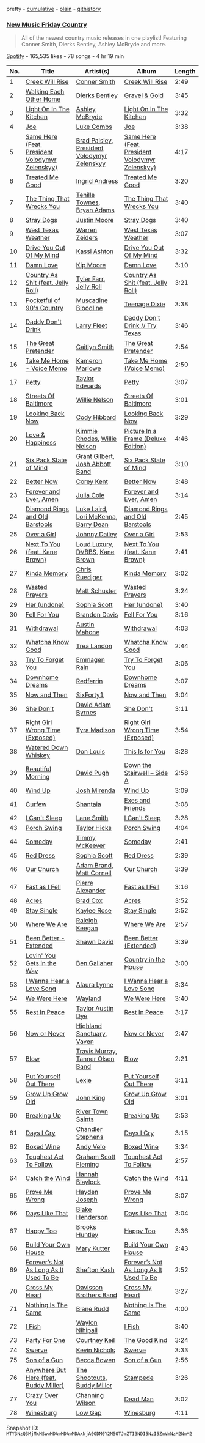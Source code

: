 pretty - [cumulative](/playlists/cumulative/37i9dQZF1DWVn8zvR5ROMB.md) - [plain](/playlists/plain/37i9dQZF1DWVn8zvR5ROMB) - [githistory](https://github.githistory.xyz/mackorone/spotify-playlist-archive/blob/main/playlists/plain/37i9dQZF1DWVn8zvR5ROMB)

### [New Music Friday Country](https://open.spotify.com/playlist/37i9dQZF1DWVn8zvR5ROMB)

> All of the newest country music releases in one playlist! Featuring Conner Smith, Dierks Bentley, Ashley McBryde and more.

[Spotify](https://open.spotify.com/user/spotify) - 165,535 likes - 78 songs - 4 hr 19 min

| No. | Title | Artist(s) | Album | Length |
|---|---|---|---|---|
| 1 | [Creek Will Rise](https://open.spotify.com/track/5owS9iWWGd6mDlFjUFzBsw) | [Conner Smith](https://open.spotify.com/artist/0y2FPygoi6LVc75pxCgsMk) | [Creek Will Rise](https://open.spotify.com/album/4UXS7my7tmdX117YcfpXnx) | 2:49 |
| 2 | [Walking Each Other Home](https://open.spotify.com/track/7Jbd2TWvjvJgBwaFbqJ06n) | [Dierks Bentley](https://open.spotify.com/artist/7x8nK0m0cP2ksQf0mjWdPS) | [Gravel & Gold](https://open.spotify.com/album/2atbiuUu1Xm0jLmObSynT4) | 3:45 |
| 3 | [Light On In The Kitchen](https://open.spotify.com/track/2GAqIzPU7v3kfvY4hZQ9jm) | [Ashley McBryde](https://open.spotify.com/artist/371jpyGdoChzUASOIG2ECV) | [Light On In The Kitchen](https://open.spotify.com/album/335hPIk2TDnJwANpw18P6G) | 3:32 |
| 4 | [Joe](https://open.spotify.com/track/5epEhWhXug9oAjJZVgIMVS) | [Luke Combs](https://open.spotify.com/artist/718COspgdWOnwOFpJHRZHS) | [Joe](https://open.spotify.com/album/3SfvfIU7ttLjbdRuu3L9fI) | 3:38 |
| 5 | [Same Here \(Feat\. President Volodymyr Zelenskyy\)](https://open.spotify.com/track/7cOqcCReryIN1M0WVN2msv) | [Brad Paisley](https://open.spotify.com/artist/13YmWQJFwgZrd4bf5IjMY4), [President Volodymyr Zelenskyy](https://open.spotify.com/artist/2gyg5obBkVEr2PeB2kDeZA) | [Same Here \(Feat\. President Volodymyr Zelenskyy\)](https://open.spotify.com/album/1FDfLYqzDGv1rx6YVmk5nA) | 4:17 |
| 6 | [Treated Me Good](https://open.spotify.com/track/0WlenzbcPClIkMc9lwzXdP) | [Ingrid Andress](https://open.spotify.com/artist/0jPnVIasXzBYjrlpO5irii) | [Treated Me Good](https://open.spotify.com/album/7xdKctABSF6i9zKy9B5wHB) | 3:20 |
| 7 | [The Thing That Wrecks You](https://open.spotify.com/track/4ZT5geWeKg8Ar3IR2Gj22I) | [Tenille Townes](https://open.spotify.com/artist/3TyeX0lk4B7k56ukfzEE0z), [Bryan Adams](https://open.spotify.com/artist/3Z02hBLubJxuFJfhacLSDc) | [The Thing That Wrecks You](https://open.spotify.com/album/0WV6Fl639FaUQIJHTTjuOp) | 3:40 |
| 8 | [Stray Dogs](https://open.spotify.com/track/4Z428xkY8tQ4U2JxGHO4eP) | [Justin Moore](https://open.spotify.com/artist/30e8DmahrEamvLbFRPdWmk) | [Stray Dogs](https://open.spotify.com/album/7wBZ1OdymCsDAFqSz2tWgl) | 3:40 |
| 9 | [West Texas Weather](https://open.spotify.com/track/1eXFUXzL0maY3l9frWfnhE) | [Warren Zeiders](https://open.spotify.com/artist/7kplJl06UmldxLKseURAYi) | [West Texas Weather](https://open.spotify.com/album/1tUtPFJsbs48xPkgfjsWsP) | 3:07 |
| 10 | [Drive You Out Of My Mind](https://open.spotify.com/track/0iqr64c8WWYb549HKs8sqD) | [Kassi Ashton](https://open.spotify.com/artist/1LCsAfmP4l13EYtzDaLMAg) | [Drive You Out Of My Mind](https://open.spotify.com/album/0tybIuD9JXSQ0zY1s9PQmv) | 3:32 |
| 11 | [Damn Love](https://open.spotify.com/track/7uuMtZ0IkdybIPJvvwfHaI) | [Kip Moore](https://open.spotify.com/artist/2hJPr4lk7Q8SSvCVBl9fWM) | [Damn Love](https://open.spotify.com/album/1fvyi30P2ZxqMqtxd6wTai) | 3:10 |
| 12 | [Country As Shit \(feat\. Jelly Roll\)](https://open.spotify.com/track/3V7wF51Xwe64NIxrUgyiuw) | [Tyler Farr](https://open.spotify.com/artist/3vHV92ecrylnUHDM4d2MtC), [Jelly Roll](https://open.spotify.com/artist/19k8AgwwTSxeaxkOuCQEJs) | [Country As Shit \(feat\. Jelly Roll\)](https://open.spotify.com/album/6l09ei7wbqscQclmkCbw9S) | 3:21 |
| 13 | [Pocketful of 90's Country](https://open.spotify.com/track/2TUSnW3SSVbthqC1bCBH8D) | [Muscadine Bloodline](https://open.spotify.com/artist/0EyZDKtc41e4A3a3v69MxD) | [Teenage Dixie](https://open.spotify.com/album/34Pt5YlloNLomVuV97GbAY) | 3:38 |
| 14 | [Daddy Don't Drink](https://open.spotify.com/track/13FV5jyeGnhSd0TRgcD1wP) | [Larry Fleet](https://open.spotify.com/artist/6MWr1SmTaCU5BJzOZxwJEw) | [Daddy Don't Drink // Try Texas](https://open.spotify.com/album/2MG2KPK3NY4bCyjxGEc10F) | 3:46 |
| 15 | [The Great Pretender](https://open.spotify.com/track/68OEMFJOlElx9MFpglmXSb) | [Caitlyn Smith](https://open.spotify.com/artist/3uikSah4dwqwuk0EidFI4R) | [The Great Pretender](https://open.spotify.com/album/2b2UQsBD1es8fffEgaAzx5) | 2:54 |
| 16 | [Take Me Home \- Voice Memo](https://open.spotify.com/track/2mWT9FDc22TogDMltnhsIs) | [Kameron Marlowe](https://open.spotify.com/artist/31n3CN1jSC5ALUJ9dwT8UI) | [Take Me Home \(Voice Memo\)](https://open.spotify.com/album/2VstR97tors0y69UZYgCTo) | 2:50 |
| 17 | [Petty](https://open.spotify.com/track/7qQy2zQ0DfkNB5Dmw7VFF4) | [Taylor Edwards](https://open.spotify.com/artist/2LMvoFcHZ0G38iO4Jra8ki) | [Petty](https://open.spotify.com/album/5czCthjz5U1KKLJiFa95yE) | 3:07 |
| 18 | [Streets Of Baltimore](https://open.spotify.com/track/38UyvXwghs01y5Epc9C4cb) | [Willie Nelson](https://open.spotify.com/artist/5W5bDNCqJ1jbCgTxDD0Cb3) | [Streets Of Baltimore](https://open.spotify.com/album/3iW8MHQwylfxto8to8oJwf) | 3:01 |
| 19 | [Looking Back Now](https://open.spotify.com/track/37imLguIvWwDJNT6RGO2Qi) | [Cody Hibbard](https://open.spotify.com/artist/71DKcYMBfZtxrOB7w6pKq5) | [Looking Back Now](https://open.spotify.com/album/47MPMs9cQemgI2ek85Rbqd) | 3:29 |
| 20 | [Love & Happiness](https://open.spotify.com/track/3XvqzQogMRCQ75n2V5djSI) | [Kimmie Rhodes](https://open.spotify.com/artist/4ai4Oa84FkzxfGMw9Hwkm7), [Willie Nelson](https://open.spotify.com/artist/5W5bDNCqJ1jbCgTxDD0Cb3) | [Picture In a Frame \(Deluxe Edition\)](https://open.spotify.com/album/1yYaCS2P8FOUFU9PAwwrC3) | 4:46 |
| 21 | [Six Pack State of Mind](https://open.spotify.com/track/6ZkE2BsDMMVLUDOH8PiEzD) | [Grant Gilbert](https://open.spotify.com/artist/22JGfpxVueSHqP2SIi1919), [Josh Abbott Band](https://open.spotify.com/artist/2EJ5MRZCzpHSSNNEpTx9Kb) | [Six Pack State of Mind](https://open.spotify.com/album/5E7LKhxVSK9M532Q8azOOy) | 3:10 |
| 22 | [Better Now](https://open.spotify.com/track/0sBwJpFob6KmGmbu0Yln3a) | [Corey Kent](https://open.spotify.com/artist/3sUpZrkehiGBaMzs2h9Mmc) | [Better Now](https://open.spotify.com/album/6p0DLh5SXE1bXBwf22QKdH) | 3:48 |
| 23 | [Forever and Ever, Amen](https://open.spotify.com/track/0oMLaBjKKvoPfBPT1Z2zra) | [Julia Cole](https://open.spotify.com/artist/48rpE75ZIsnfNFyojfYene) | [Forever and Ever, Amen](https://open.spotify.com/album/5wjcHJKRGMNd3te7DDF3lF) | 3:14 |
| 24 | [Diamond Rings and Old Barstools](https://open.spotify.com/track/14ZolByRHEVshRFROsU83q) | [Luke Laird](https://open.spotify.com/artist/68TC0JwoMubeom8X4c7UVI), [Lori McKenna](https://open.spotify.com/artist/1OV5mEATxtVma7fleFaUyl), [Barry Dean](https://open.spotify.com/artist/2W5Gkx39A9UfkcBydnjqd7) | [Diamond Rings and Old Barstools](https://open.spotify.com/album/4hjM7kfH0SloPU8Qdhxui6) | 2:45 |
| 25 | [Over a Girl](https://open.spotify.com/track/2f9t0AgnGsYwFguFLsyv19) | [Johnny Dailey](https://open.spotify.com/artist/6bXNUXv0KrjvuDVs8skKc7) | [Over a Girl](https://open.spotify.com/album/5DjVp2LUzfz8iBY3K4tgbp) | 2:53 |
| 26 | [Next To You \(feat\. Kane Brown\)](https://open.spotify.com/track/6iZ2inFhxOuHKxOlTwwhZq) | [Loud Luxury](https://open.spotify.com/artist/6t1gpxYbY8OlLA7D2RiikQ), [DVBBS](https://open.spotify.com/artist/5X4LWwbUFNzPkEas04uU82), [Kane Brown](https://open.spotify.com/artist/3oSJ7TBVCWMDMiYjXNiCKE) | [Next To You \(feat\. Kane Brown\)](https://open.spotify.com/album/2lN4M7HJ3xPgPFpVuInEQe) | 2:41 |
| 27 | [Kinda Memory](https://open.spotify.com/track/09wAc3MuQU47DCoo2T4QYu) | [Chris Ruediger](https://open.spotify.com/artist/0MLe1DKmSKbDXw5zw45rJ7) | [Kinda Memory](https://open.spotify.com/album/0SROMlce3oiOOBQ4pAlT2i) | 3:02 |
| 28 | [Wasted Prayers](https://open.spotify.com/track/1WvGfMf2HNlM6Rk9BbZSJx) | [Matt Schuster](https://open.spotify.com/artist/4HNYqvVDimiWSfGfSyGJGD) | [Wasted Prayers](https://open.spotify.com/album/5MvARiRgNiMgbxYWaX6EOa) | 3:24 |
| 29 | [Her \(undone\)](https://open.spotify.com/track/2hgz5RpIm44PB43eUAI1JB) | [Sophia Scott](https://open.spotify.com/artist/3lNLsfeVJSiSyjk2tXnPAp) | [Her \(undone\)](https://open.spotify.com/album/56JAquNr08LqqiF8PJaa6x) | 3:40 |
| 30 | [Fell For You](https://open.spotify.com/track/53XK1pS6x2a8IvwpYOLDOx) | [Brandon Davis](https://open.spotify.com/artist/4qdsGbPO1JC8iXFo62qcNV) | [Fell For You](https://open.spotify.com/album/0gwHXZWUcH0BUpW2W9nzYs) | 3:16 |
| 31 | [Withdrawal](https://open.spotify.com/track/1f9fvRvOgREiC3xTUaDFr3) | [Austin Mahone](https://open.spotify.com/artist/04abdnqPQe2N4fjztDea6z) | [Withdrawal](https://open.spotify.com/album/7LV4Vj7cl5fxT4DAL6TU7R) | 4:03 |
| 32 | [Whatcha Know Good](https://open.spotify.com/track/15vs51P27Exc1wHHr9qbJj) | [Trea Landon](https://open.spotify.com/artist/0uzF7KK6coJpJvOW6Vrv1H) | [Whatcha Know Good](https://open.spotify.com/album/2CjGSbF2zJjNDu6kazDZse) | 2:44 |
| 33 | [Try To Forget You](https://open.spotify.com/track/1lYZtEEGD1UtpSiT9J8Dtc) | [Emmagen Rain](https://open.spotify.com/artist/49eeshhMCwAN2P4HubqQQg) | [Try To Forget You](https://open.spotify.com/album/1SrKEKh22rvCW04I33xlHb) | 3:06 |
| 34 | [Downhome Dreams](https://open.spotify.com/track/5gZBHQarvPOGr526tWGKOW) | [Redferrin](https://open.spotify.com/artist/4oCk0xbmAtqXZFzXtH3AgF) | [Downhome Dreams](https://open.spotify.com/album/7guy0t6nhwaFw02iv7UdUy) | 3:07 |
| 35 | [Now and Then](https://open.spotify.com/track/3wyWXb9aaVtJ1APRj8mwtS) | [SixForty1](https://open.spotify.com/artist/4dcnHUWXWZAHfA8FvQBtJS) | [Now and Then](https://open.spotify.com/album/6VThCkZcuPBdlkjUE3GHAk) | 3:04 |
| 36 | [She Don't](https://open.spotify.com/track/1fgNH6vN7i4Ofp6uxuVHzH) | [David Adam Byrnes](https://open.spotify.com/artist/1A4vcbjzJ0M1wbuCqEY6cU) | [She Don't](https://open.spotify.com/album/4zQKvIO2kVpQFZhFBuXc7k) | 3:11 |
| 37 | [Right Girl Wrong Time \(Exposed\)](https://open.spotify.com/track/31vOe3tANzoyuQTsDgq20P) | [Tyra Madison](https://open.spotify.com/artist/6QJWnamgxenwynyhKuRnrh) | [Right Girl Wrong Time \(Exposed\)](https://open.spotify.com/album/1UaidGieCmtHhx1mrN4F1j) | 3:54 |
| 38 | [Watered Down Whiskey](https://open.spotify.com/track/6F3ljY5dEQqgkinBfkffYc) | [Don Louis](https://open.spotify.com/artist/5LICWu7uFLkdJVcEiTnRBX) | [This Is for You](https://open.spotify.com/album/4JQRW8zHwam1pglpvoIxRy) | 3:28 |
| 39 | [Beautiful Morning](https://open.spotify.com/track/38Cw9mLDRWi311iOUbgjQe) | [David Pugh](https://open.spotify.com/artist/78vWObWn1yGHBmZlZTXZog) | [Down the Stairwell – Side A](https://open.spotify.com/album/3pGCt22bCC6LLcNXIuR8AO) | 2:58 |
| 40 | [Wind Up](https://open.spotify.com/track/7xHa6jDEqLFvRLUwFKoitQ) | [Josh Mirenda](https://open.spotify.com/artist/5zmTJA6eWcsmxevyQoK9iB) | [Wind Up](https://open.spotify.com/album/7mHcmtkVQn2888vJcxuaUD) | 3:09 |
| 41 | [Curfew](https://open.spotify.com/track/7jLaViEtL7ImqrE9OmISUj) | [Shantaia](https://open.spotify.com/artist/6VHwN4Sn4aQgHiEj7sUo1T) | [Exes and Friends](https://open.spotify.com/album/1QCO6h7YfAvTS9gFmuMBF3) | 3:08 |
| 42 | [I Can't Sleep](https://open.spotify.com/track/4EwtctLrvI9ycsUfnZWMO0) | [Lane Smith](https://open.spotify.com/artist/2NAFBYpHLQhucaNUoUI3g2) | [I Can't Sleep](https://open.spotify.com/album/6VqCUxHq7tlyzVjajHK4fW) | 3:28 |
| 43 | [Porch Swing](https://open.spotify.com/track/2VZHblEVJGOjDVPIvglLJa) | [Taylor Hicks](https://open.spotify.com/artist/3E3tW69eMfAffLGgsmP3GG) | [Porch Swing](https://open.spotify.com/album/4VjBaQ7PE0e7FQGE5sIROV) | 4:04 |
| 44 | [Someday](https://open.spotify.com/track/3ow3pCMyHtc88B2uxRzHbr) | [Timmy McKeever](https://open.spotify.com/artist/1eSQKNKjXVIKIcNXZL7x5N) | [Someday](https://open.spotify.com/album/0qWQ9iFeXdyJvcItsMmt0w) | 2:41 |
| 45 | [Red Dress](https://open.spotify.com/track/7brta3G4lSe6xaJXmag41X) | [Sophia Scott](https://open.spotify.com/artist/3lNLsfeVJSiSyjk2tXnPAp) | [Red Dress](https://open.spotify.com/album/0PFAqJPLqPUEtQjp2Tfryt) | 2:39 |
| 46 | [Our Church](https://open.spotify.com/track/1Y4dvnpSu7lLWnM571HWJV) | [Adam Brand](https://open.spotify.com/artist/42XeVHEwXlejTSpz3lU0Ia), [Matt Cornell](https://open.spotify.com/artist/01eCwGI76wbxMepuNTetLg) | [Our Church](https://open.spotify.com/album/4B4LxUhDgy2eBRaT3UQFxX) | 3:39 |
| 47 | [Fast as I Fell](https://open.spotify.com/track/5jOCnHnb27NnU76WwXvaqQ) | [Pierre Alexander](https://open.spotify.com/artist/55TMBUBKkjVqu2EipyfY9z) | [Fast as I Fell](https://open.spotify.com/album/4lXF3ToJOky478E1Fju2o6) | 3:16 |
| 48 | [Acres](https://open.spotify.com/track/4JIWCqW9WFHYD7Snwxji7m) | [Brad Cox](https://open.spotify.com/artist/3qmULKoT46nNsyXHZk6fbM) | [Acres](https://open.spotify.com/album/59ZMKvAyxlAYf6IioYgSi0) | 3:52 |
| 49 | [Stay Single](https://open.spotify.com/track/3nzrfmNacYbs4jHjtsZsQc) | [Kaylee Rose](https://open.spotify.com/artist/0TKoBOWNrYm3FRIHvd1VfH) | [Stay Single](https://open.spotify.com/album/48EEWmPudorvhHSBlZC441) | 2:52 |
| 50 | [Where We Are](https://open.spotify.com/track/6h1SHWsJ81fkkgD7GQYpKu) | [Raleigh Keegan](https://open.spotify.com/artist/1mDIaHzalOaN9oX7hHnpXV) | [Where We Are](https://open.spotify.com/album/1felNBmqgzWA2hIX4NsyLy) | 2:57 |
| 51 | [Been Better \- Extended](https://open.spotify.com/track/4hIhoErIGwLvAFyZwCRXUr) | [Shawn David](https://open.spotify.com/artist/5istsTAHh8VsXOTvzmWSf2) | [Been Better \(Extended\)](https://open.spotify.com/album/3vJYsVdAqAFKvFT2RHDo6c) | 3:39 |
| 52 | [Lovin' You Gets in the Way](https://open.spotify.com/track/5TKxxrTstgPfcawx0LTUmL) | [Ben Gallaher](https://open.spotify.com/artist/1F1iOPcBFgAYGEM5x1s6SJ) | [Country in the House](https://open.spotify.com/album/0d9mvXHIsEC5cmWbj70Hjt) | 3:00 |
| 53 | [I Wanna Hear a Love Song](https://open.spotify.com/track/7oJM0MFcGSjfGIcjmIh0md) | [Alaura Lynne](https://open.spotify.com/artist/3IxcwR6roop7eFUSCygNTA) | [I Wanna Hear a Love Song](https://open.spotify.com/album/7vjL7CCLTTCxxddoMXbWA3) | 3:34 |
| 54 | [We Were Here](https://open.spotify.com/track/1znUY8xXgUvd2u3phZfE4d) | [Wayland](https://open.spotify.com/artist/5DG4mAvzfoF70wDbSd4wAJ) | [We Were Here](https://open.spotify.com/album/189DT4CoqNbOwcbQy0hMC6) | 3:40 |
| 55 | [Rest In Peace](https://open.spotify.com/track/0r1MCD9qloanUkXg3TDWHT) | [Taylor Austin Dye](https://open.spotify.com/artist/25fKXUc8KaT2o17A094b15) | [Rest In Peace](https://open.spotify.com/album/5T6lrwMYVDV91Fjx5827hv) | 3:17 |
| 56 | [Now or Never](https://open.spotify.com/track/0iNuoWQzMpzpkO5fFxff5L) | [Highland Sanctuary](https://open.spotify.com/artist/6O4PAvgUDBcwjsx76g6VMX), [Vaven](https://open.spotify.com/artist/1xKYmhjnfWoo1TfdZqYV5C) | [Now or Never](https://open.spotify.com/album/6QdPmmIQCIoTWLuTZGc34R) | 2:47 |
| 57 | [Blow](https://open.spotify.com/track/0WowwunFsYNFGrDPADSmCO) | [Travis Murray](https://open.spotify.com/artist/6nlDwd60OenS7ZlJZeB2kW), [Tanner Olsen Band](https://open.spotify.com/artist/3m96FTKdWG3Qe3AtniTgcy) | [Blow](https://open.spotify.com/album/0qJdDIkxMZ9MkPVTkAfkMa) | 2:21 |
| 58 | [Put Yourself Out There](https://open.spotify.com/track/3IxNWx4XNvxkDWva7IhEDY) | [Lexie](https://open.spotify.com/artist/4rxkYdxnD8OLxuwqKiwmw9) | [Put Yourself Out There](https://open.spotify.com/album/5YGHTxMnDqgEMKSTJVkDpP) | 3:11 |
| 59 | [Grow Up Grow Old](https://open.spotify.com/track/6nuJopkWnbGeUWEZ0O0LNp) | [John King](https://open.spotify.com/artist/32Cj2WsRALt1SCWaPBR9QP) | [Grow Up Grow Old](https://open.spotify.com/album/2VkPsKU3ln9kLN8N5UCONu) | 3:01 |
| 60 | [Breaking Up](https://open.spotify.com/track/5WybVrKWiRxZGR0BH45nDi) | [River Town Saints](https://open.spotify.com/artist/5AWoUNm23MGtj128vkXcjo) | [Breaking Up](https://open.spotify.com/album/5xpuSFNLDqxH0jfMFMqaMq) | 2:53 |
| 61 | [Days I Cry](https://open.spotify.com/track/1kDPCYspirxH4x4VAfDc7L) | [Chandler Stephens](https://open.spotify.com/artist/29YKdEduCfxQKo1RB2jRsg) | [Days I Cry](https://open.spotify.com/album/4bAD5h0RwJZfp8VKTMMR5d) | 3:15 |
| 62 | [Boxed Wine](https://open.spotify.com/track/38SoraxO8w223jjlZVrJNh) | [Andy Velo](https://open.spotify.com/artist/3qL2M363O7ogr4sKpxAVyR) | [Boxed Wine](https://open.spotify.com/album/7MXTodmGjxt7qBba35pYik) | 3:34 |
| 63 | [Toughest Act To Follow](https://open.spotify.com/track/4xmXQ4UVZbPQzJnSxELYsu) | [Graham Scott Fleming](https://open.spotify.com/artist/4Ao86ITnIcDbQjDEkQPjsm) | [Toughest Act To Follow](https://open.spotify.com/album/4ngKRAedC8KaRRdz5UUoqe) | 2:57 |
| 64 | [Catch the Wind](https://open.spotify.com/track/3LvGLUhqMZ4D7vX5A2Ptip) | [Hannah Blaylock](https://open.spotify.com/artist/1ut8dBk3OWNJfktav1k3D1) | [Catch the Wind](https://open.spotify.com/album/6f6Ye7viwPh3qzQGswxBZh) | 4:11 |
| 65 | [Prove Me Wrong](https://open.spotify.com/track/302jDHzmImo8wlmUL5RISB) | [Hayden Joseph](https://open.spotify.com/artist/0sWL8PzVnNs0AOcD4qpZE8) | [Prove Me Wrong](https://open.spotify.com/album/5QIZEUw7YwZjAyDU3Zfm64) | 3:07 |
| 66 | [Days Like That](https://open.spotify.com/track/3STmWF2ZjvS16YDc621XQD) | [Blake Henderson](https://open.spotify.com/artist/5ILg0WBOzkaN5ePByRuMw4) | [Days Like That](https://open.spotify.com/album/2fEZZFJZHgLwaQ1q9TfliH) | 3:04 |
| 67 | [Happy Too](https://open.spotify.com/track/3EvcS35FE2tZiTQsZAI1cx) | [Brooks Huntley](https://open.spotify.com/artist/0qkwQ7ZLjeOdypr1UQCe9m) | [Happy Too](https://open.spotify.com/album/1mgAC7wtzh3bd4IpShz1n6) | 3:36 |
| 68 | [Build Your Own House](https://open.spotify.com/track/5eThtakms8OTR92zVhKvGw) | [Mary Kutter](https://open.spotify.com/artist/0rTX0ieS2m0gUGLlLe4kQP) | [Build Your Own House](https://open.spotify.com/album/11TLrpGBeSKt0k9wewgZCu) | 2:43 |
| 69 | [Forever’s Not As Long As It Used To Be](https://open.spotify.com/track/0mqg1sLF3MnBhrBLpHMRmt) | [Shefton Kash](https://open.spotify.com/artist/6S2QwHJ9GnRsXyJgK0JKzc) | [Forever’s Not As Long As It Used To Be](https://open.spotify.com/album/0iwBJematPJ5QQApUiV0fu) | 2:52 |
| 70 | [Cross My Heart](https://open.spotify.com/track/2IMjOvl20F2Hqd9S6WRt2P) | [Davisson Brothers Band](https://open.spotify.com/artist/6RpyMVMX7C09kLgABdwJ1d) | [Cross My Heart](https://open.spotify.com/album/77vrFBdqd0pXabV5cMX2zt) | 3:27 |
| 71 | [Nothing Is The Same](https://open.spotify.com/track/1efgevxTxE245A7Trqo4Qt) | [Blane Rudd](https://open.spotify.com/artist/5RE1D7Dj0jwZOgbPw08HBq) | [Nothing Is The Same](https://open.spotify.com/album/4Cjlao0AQZA2yTp4PGipm6) | 4:00 |
| 72 | [I Fish](https://open.spotify.com/track/1CcKIlHXiIvQ6gn6KCBTSS) | [Waylon Nihipali](https://open.spotify.com/artist/7ipybzeH6Ix1CVZ9WhE2qZ) | [I Fish](https://open.spotify.com/album/4XvbQceoqb6EbPgfoDcAwx) | 3:40 |
| 73 | [Party For One](https://open.spotify.com/track/1SDyVbzCK17ZYQMNEgiHgE) | [Courtney Keil](https://open.spotify.com/artist/6jbFCUWWQtpzKKCgmfnFwe) | [The Good Kind](https://open.spotify.com/album/6YSpPeacuklzGLc814KzQM) | 3:24 |
| 74 | [Swerve](https://open.spotify.com/track/2vGmYHsH37W53xPmW973fs) | [Kevin Nichols](https://open.spotify.com/artist/0Dxxyu2C5xNLuRz0M4VmQs) | [Swerve](https://open.spotify.com/album/1pnI858I3rBB1iE1Kn83zA) | 3:33 |
| 75 | [Son of a Gun](https://open.spotify.com/track/5HVMelMcFHu3plFyFfYej8) | [Becca Bowen](https://open.spotify.com/artist/24PQgrKuGcVnXlJ23WA0Hb) | [Son of a Gun](https://open.spotify.com/album/2u6Uw6jeQXnF9JMWBHyBUr) | 2:56 |
| 76 | [Anywhere But Here \(feat\. Buddy Miller\)](https://open.spotify.com/track/57HfP8XoT3tawxwEWCVinO) | [The Shootouts](https://open.spotify.com/artist/7s5iJMvUVornAgb6oseC6j), [Buddy Miller](https://open.spotify.com/artist/6RwBVkrxTbbtS4bwxYQXcp) | [Stampede](https://open.spotify.com/album/1y7BlUqUO9UUpL9TNH6EPj) | 3:26 |
| 77 | [Crazy Over You](https://open.spotify.com/track/1woOFUtnnlhkoUjaPO2bqf) | [Channing Wilson](https://open.spotify.com/artist/5LlJgNc8PgsXsloNEw2uDW) | [Dead Man](https://open.spotify.com/album/24ZU9yEJ7eHsXG6Tht1dyb) | 3:02 |
| 78 | [Winesburg](https://open.spotify.com/track/7aiUmRRzvsUZWetTJLBFXF) | [Low Gap](https://open.spotify.com/artist/4OylEA2mggFkZ63eIVFNio) | [Winesburg](https://open.spotify.com/album/6SvMVfhNJWaX1xHSjFiNw1) | 4:11 |

Snapshot ID: `MTY3NzQ3MjMxMSwwMDAwMDAwMDAxNjA0ODM0Y2M5OTJmZTI3NDI5NzI5ZmVmNzM2NmM2`
